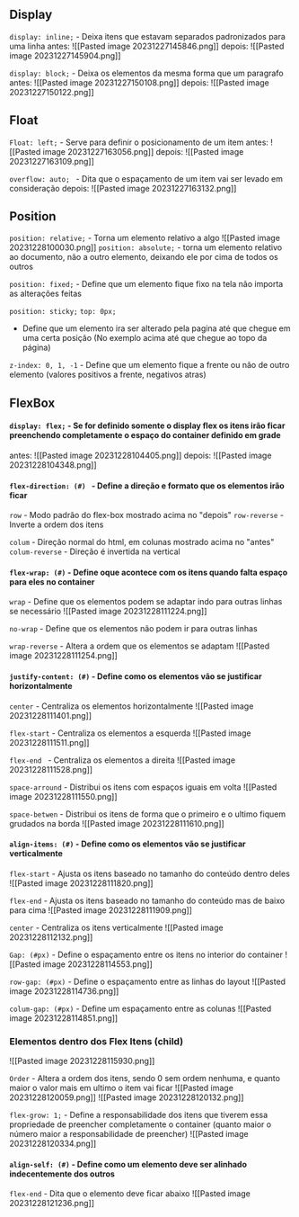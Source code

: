 ## Display
`display: inline;`  - Deixa itens que estavam separados padronizados para uma linha
antes:
![[Pasted image 20231227145846.png]]
depois:
![[Pasted image 20231227145904.png]]

`display: block;`  - Deixa os elementos da mesma forma que um paragrafo 
antes:
![[Pasted image 20231227150108.png]]
depois:
![[Pasted image 20231227150122.png]]


## Float
`Float: left;`  - Serve para definir o posicionamento de um item
antes:
![[Pasted image 20231227163056.png]]
depois:
![[Pasted image 20231227163109.png]]

`overflow: auto; ` - Dita que o espaçamento de um item vai ser levado em consideração
depois:
![[Pasted image 20231227163132.png]]

## Position
`position: relative;`  - Torna um elemento relativo a algo 
![[Pasted image 20231228100030.png]]
`position: absolute;` - torna um elemento relativo ao documento, não a outro elemento, deixando ele por cima de todos os outros

`position: fixed;` - Define que um elemento fique fixo na tela não importa as alterações feitas

`position: sticky;` 
`top: 0px;`
- Define que um elemento ira ser alterado pela pagina até que chegue em uma certa posição (No exemplo acima até que chegue ao topo da página)


`z-index: 0, 1, -1`  - Define que um elemento fique a frente ou não de outro elemento (valores positivos a frente, negativos atras)

## FlexBox
#### `display: flex;`  - Se for definido somente o display flex os itens irão ficar preenchendo completamente o espaço do container definido em grade
antes:
![[Pasted image 20231228104405.png]]
depois:
![[Pasted image 20231228104348.png]]



#### `flex-direction: (#) ` - Define a direção e formato que os elementos irão ficar
`row`  - Modo padrão do flex-box mostrado acima no "depois"
`row-reverse`  - Inverte a ordem dos itens

`colum` - Direção normal do html, em colunas mostrado acima no "antes"
`colum-reverse`  - Direção é invertida na vertical



#### `flex-wrap: (#)`  - Define oque acontece com os itens quando falta espaço para eles no container

`wrap`  - Define que os elementos podem se adaptar indo para outras linhas se necessário 
![[Pasted image 20231228111224.png]]

`no-wrap`  - Define que os elementos não podem ir para outras linhas

`wrap-reverse` - Altera a ordem que os elementos se adaptam
![[Pasted image 20231228111254.png]]



#### `justify-content: (#)`  - Define como os elementos vão se justificar horizontalmente

`center`  - Centraliza os elementos horizontalmente
![[Pasted image 20231228111401.png]]

`flex-start`  - Centraliza os elementos a esquerda
![[Pasted image 20231228111511.png]]

`flex-end ` - Centraliza os elementos a direita
![[Pasted image 20231228111528.png]]

`space-arround`  - Distribui os itens com espaços iguais em volta
![[Pasted image 20231228111550.png]]

`space-betwen` - Distribui os itens de forma que o primeiro e o ultimo fiquem grudados na borda
![[Pasted image 20231228111610.png]]



#### `align-items: (#)`  - Define como os elementos vão se justificar verticalmente

`flex-start`  - Ajusta os itens baseado no tamanho do conteúdo dentro deles
![[Pasted image 20231228111820.png]]

`flex-end`  - Ajusta os itens baseado no tamanho do conteúdo mas de baixo para cima
![[Pasted image 20231228111909.png]]

`center`  - Centraliza os itens verticalmente
![[Pasted image 20231228112132.png]]



 `Gap: (#px)`  - Define o espaçamento entre os itens no interior do container
 ![[Pasted image 20231228114553.png]]


`row-gap: (#px)`  - Define o espaçamento entre as linhas do layout
![[Pasted image 20231228114736.png]]


`colum-gap: (#px)` - Define um espaçamento entre as colunas
![[Pasted image 20231228114851.png]]



### Elementos dentro dos Flex Itens (child)

![[Pasted image 20231228115930.png]]

`Order` - Altera a ordem dos itens, sendo 0 sem ordem nenhuma, e quanto maior o valor mais em ultimo o item vai ficar
![[Pasted image 20231228120059.png]]
![[Pasted image 20231228120132.png]]


`flex-grow: 1;`  - Define a responsabilidade dos itens que tiverem essa propriedade de preencher completamente o container (quanto maior o número maior a responsabilidade de preencher)
![[Pasted image 20231228120334.png]]



#### `align-self: (#)`  - Define como um elemento deve ser alinhado indecentemente dos outros

`flex-end`  - Dita que o elemento deve ficar abaixo
![[Pasted image 20231228121236.png]]

